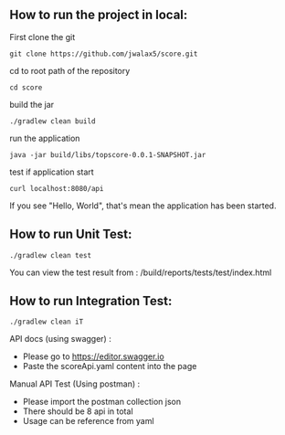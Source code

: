 ## How to run the project in local:
First clone the git 
```
git clone https://github.com/jwalax5/score.git
```

cd to root path of the repository
```
cd score
```

build the jar
```
./gradlew clean build
```
run the application
```
java -jar build/libs/topscore-0.0.1-SNAPSHOT.jar
```
test if application start
```
curl localhost:8080/api
```
If you see "Hello, World", that's mean the application has been started.


## How to run Unit Test:
```
./gradlew clean test
```

You can view the test result from
: /build/reports/tests/test/index.html 

## How to run Integration Test:
```
./gradlew clean iT
```

API docs (using swagger) : 
- Please go to https://editor.swagger.io
- Paste the scoreApi.yaml content into the page

Manual API Test (Using postman) : 
- Please import the postman collection json
- There should be 8 api in total
- Usage can be reference from yaml